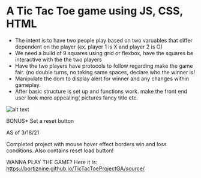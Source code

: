 <h1>A Tic Tac Toe game using JS, CSS, HTML</h1>
<ul>
  
<li>The intent is to have two people play based on two varuables that differ dependent on the player (ex. player 1 is X and player 2 is O)</li>

<li>We need a build of 9 squares using grid or flexbox, have the squares be interactive with the the two players</li>

<li>Have the two players have protocols to follow regarding make the game fair. (no double turns, no taking same spaces, declare who the winner is!</li>

<li>Manipulate the dom to display alert for winner and any changes within gameplay.</li>

<li>After basic structure is set up and functions work. make the front end user look more appealing( pictures fancy title etc.</li>
</ul>

![alt text](https://pbs.twimg.com/profile_images/700841686365175809/j85laibY.jpg)

BONUS* Set a reset button

AS of 3/18/21

Completed project with mouse hover effect borders win and loss conditions. Also contains reset load button!

WANNA PLAY THE GAME? Here it is: https://bortiznine.github.io/TicTacToeProjectGA/source/
